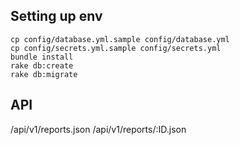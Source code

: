 Setting up env
-----------

```
cp config/database.yml.sample config/database.yml
cp config/secrets.yml.sample config/secrets.yml
bundle install
rake db:create
rake db:migrate
```

API
-------------
/api/v1/reports.json
/api/v1/reports/:ID.json
